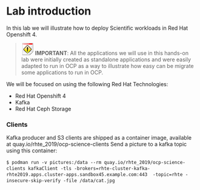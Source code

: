# Lab introduction

In this lab we will illustrate how to deploy Scientific workloads in Red Hat Openshift 4.

> ![IMPORTANT](../imgs/important-icon.png) **IMPORTANT**: All the applications we will use in this hands-on lab were initially created as standalone applications and were easily adapted to run in OCP as a way to illustrate how easy can be migrate some applications to run in OCP.

We will be focused on using the following Red Hat Technologies:

* Red Hat Openshift 4
* Kafka
* Red Hat Ceph Storage

### Clients

Kafka producer and S3 clients are shipped as a container image, available at quay.io/rhte_2019/ocp-science-clients
Send a picture to a kafka topic using this container:

```
$ podman run -v pictures:/data --rm quay.io/rhte_2019/ocp-science-clients kafkaClient -tls -brokers=rhte-cluster-kafka-rhte2019.apps.cluster-apps.sandbox45.example.com:443  -topic=rhte -insecure-skip-verify -file /data/cat.jpg
```

